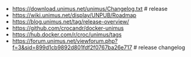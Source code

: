 * https://download.unimus.net/unimus/Changelog.txt # release
* https://wiki.unimus.net/display/UNPUB/Roadmap
* https://blog.unimus.net/tag/release-overview/
* https://github.com/crocandr/docker-unimus
* https://hub.docker.com/r/croc/unimus/tags
* https://forum.unimus.net/viewforum.php?f=3&sid=899d1cb9892d801fdf2f0767ba26e717 # release changelog
